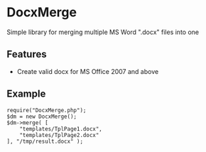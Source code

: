 DocxMerge
=========

Simple library for merging multiple MS Word ".docx" files into one

Features
--------

+ Create valid docx for MS Office 2007 and above

Example
------------

	require("DocxMerge.php");
	$dm = new DocxMerge();
	$dm->merge( [
        "templates/TplPage1.docx",
        "templates/TplPage2.docx"
    ], "/tmp/result.docx" );
